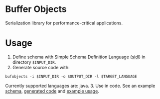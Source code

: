 # Buffer Objects
Serialization library for performance-critical applications.

# Usage
1. Define schema with Simple Schema Definition Language ([sidl](https://github.com/paidgeek/sidl)) in directory `$INPUT_DIR`.
2. Generate source code with:
  ```
  bufobjects -i $INPUT_DIR -o $OUTPUT_DIR -l $TARGET_LANGUAGE
  ```
  Currently supported languages are: java.
3. Use in code. See an example [schema](https://github.com/paidgeek/bufobjects/tree/master/src/test/resources/rpg), [generated code](https://github.com/paidgeek/bufobjects/tree/master/src/test/java/rpg) and [example usage](https://github.com/paidgeek/bufobjects/blob/master/src/test/java/RPGTest.java).
